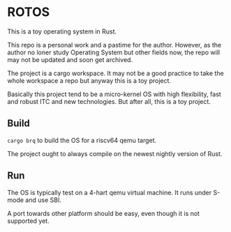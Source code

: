 # ROTOS
This is a toy operating system in Rust.

This repo is a personal work and a pastime for the author. However, as the author
no loner study Operating System but other fields now, the repo will may not be updated
and soon get archived.

The project is a cargo workspace. It may not be a good practice to
take the whole workspace a repo but anyway this is a toy project.

Basically this project tend to be a micro-kernel OS with high flexibility, fast and robust ITC
and new technologies. But after all, this is a toy project.

## Build
`cargo brq` to build the OS for a riscv64 qemu target.

The project ought to always compile on the newest nightly version of Rust.

## Run
The OS is typically test on a 4-hart qemu virtual machine. It runs under S-mode and use SBI.

A port towards other platform should be easy, even though it is not supported yet.

